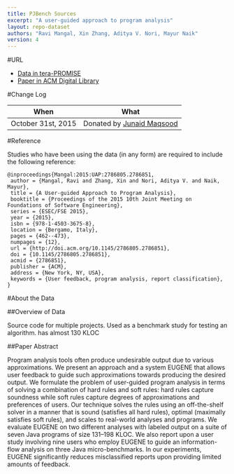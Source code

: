 ```yaml
---
title: PJBench Sources
excerpt: "A user-guided approach to program analysis"
layout: repo-dataset
authors: "Ravi Mangal, Xin Zhang, Aditya V. Nori, Mayur Naik"
version: 4
---
```


#URL

* [Data in tera-PROMISE](https://terapromise.csc.ncsu.edu:8443/!/#repo/view/head/code-analysis/pjbench)
* [Paper in ACM Digital Library](http://dl.acm.org/citation.cfm?id=2786805.2786851&coll=DL&dl=GUIDE&CFID=557174188&CFTOKEN=44198556)

#Change Log

When | What
---- | ----
October 31st, 2015 | Donated by [Junaid Maqsood](mailto:junaidmaqsood@live.com)

#Reference

Studies who have been using the data (in any form) are required to include the following reference:

```
@inproceedings{Mangal:2015:UAP:2786805.2786851,
 author = {Mangal, Ravi and Zhang, Xin and Nori, Aditya V. and Naik, Mayur},
 title = {A User-guided Approach to Program Analysis},
 booktitle = {Proceedings of the 2015 10th Joint Meeting on Foundations of Software Engineering},
 series = {ESEC/FSE 2015},
 year = {2015},
 isbn = {978-1-4503-3675-8},
 location = {Bergamo, Italy},
 pages = {462--473},
 numpages = {12},
 url = {http://doi.acm.org/10.1145/2786805.2786851},
 doi = {10.1145/2786805.2786851},
 acmid = {2786851},
 publisher = {ACM},
 address = {New York, NY, USA},
 keywords = {User feedback, program analysis, report classification},
}
```

#About the Data

##Overview of Data

Source code for multiple projects. Used as a benchmark study for testing an algorithm. has almost 130 KLOC

##Paper Abstract

Program analysis tools often produce undesirable output due to various approximations. We present an approach and a system EUGENE that allows user feedback to guide such approximations towards producing the desired output. We formulate the problem of user-guided program analysis in terms of solving a combination of hard rules and soft rules: hard rules capture soundness while soft rules capture degrees of approximations and preferences of users. Our technique solves the rules using an off-the-shelf solver in a manner that is sound (satisfies all hard rules), optimal (maximally satisfies soft rules), and scales to real-world analyses and programs. We evaluate EUGENE on two different analyses with labeled output on a suite of seven Java programs of size 131–198 KLOC. We also report upon a user study involving nine users who employ EUGENE to guide an information-flow analysis on three Java micro-benchmarks. In our experiments, EUGENE significantly reduces misclassified reports upon providing limited amounts of feedback.
